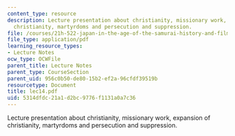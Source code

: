 ```yaml
---
content_type: resource
description: Lecture presentation about christianity, missionary work, expansion of
  christianity, martyrdoms and persecution and suppression.
file: /courses/21h-522-japan-in-the-age-of-the-samurai-history-and-film-fall-2006/5314dfdc21a1d2bc9776f1131a0a7c36_lec14.pdf
file_type: application/pdf
learning_resource_types:
- Lecture Notes
ocw_type: OCWFile
parent_title: Lecture Notes
parent_type: CourseSection
parent_uid: 956c0b50-de80-15b2-ef2a-96cfdf39519b
resourcetype: Document
title: lec14.pdf
uid: 5314dfdc-21a1-d2bc-9776-f1131a0a7c36
---
```

Lecture presentation about christianity, missionary work, expansion of christianity, martyrdoms and persecution and suppression.